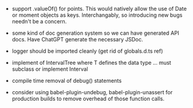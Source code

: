 - support .valueOf() for points. This would natively allow the use of Date
  or moment objects as keys. Interchangably, so introducing new bugs needn't be
  a concern.

- some kind of doc generation system so we can have generated API docs.
Have ChatGPT generate the necessary JSDoc.

- logger should be imported cleanly (get rid of globals.d.ts ref)

- implement of IntervalTree<T> where T defines the data type ... must subclass or implement Interval

- compile time removal of debug() statements

- consider using babel-plugin-undebug, babel-plugin-unassert for production builds to remove overhead of those function calls.

